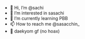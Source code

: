 - 👋 Hi, I’m @sachi
- 👀 I’m interested in sasachi
- 🌱 I’m currently learning PBB
- 📫 How to reach me @sasacchin_
- 🙉 daekyom gf (no hoax)

<!---
sinwok/sinwok is a ✨ special ✨ repository because its `README.md` (this file) appears on your GitHub profile.
You can click the Preview link to take a look at your changes.
--->
